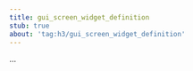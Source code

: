 ```yaml
---
title: gui_screen_widget_definition
stub: true
about: 'tag:h3/gui_screen_widget_definition'
---
```

...
